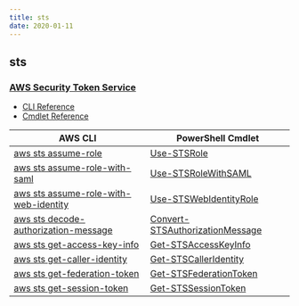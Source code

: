 ```yaml
---
title: sts
date: 2020-01-11
---
```


## sts

### [AWS Security Token Service](https://aws.amazon.com/iam/)

* [CLI Reference](https://docs.aws.amazon.com/cli/latest/reference/sts/index.html)
* [Cmdlet Reference](https://docs.aws.amazon.com/powershell/latest/reference/items/AWS_Security_Token_Service_cmdlets.html)

|AWS CLI|PowerShell Cmdlet|
|----|----|
|[aws sts assume-role](https://docs.aws.amazon.com/cli/latest/reference/sts/assume-role.html)|[Use-STSRole](https://docs.aws.amazon.com/powershell/latest/reference/items/Use-STSRole.html)|
|[aws sts assume-role-with-saml](https://docs.aws.amazon.com/cli/latest/reference/sts/assume-role-with-saml.html)|[Use-STSRoleWithSAML](https://docs.aws.amazon.com/powershell/latest/reference/items/Use-STSRoleWithSAML.html)|
|[aws sts assume-role-with-web-identity](https://docs.aws.amazon.com/cli/latest/reference/sts/assume-role-with-web-identity.html)|[Use-STSWebIdentityRole](https://docs.aws.amazon.com/powershell/latest/reference/items/Use-STSWebIdentityRole.html)|
|[aws sts decode-authorization-message](https://docs.aws.amazon.com/cli/latest/reference/sts/decode-authorization-message.html)|[Convert-STSAuthorizationMessage](https://docs.aws.amazon.com/powershell/latest/reference/items/Convert-STSAuthorizationMessage.html)|
|[aws sts get-access-key-info](https://docs.aws.amazon.com/cli/latest/reference/sts/get-access-key-info.html)|[Get-STSAccessKeyInfo](https://docs.aws.amazon.com/powershell/latest/reference/items/Get-STSAccessKeyInfo.html)|
|[aws sts get-caller-identity](https://docs.aws.amazon.com/cli/latest/reference/sts/get-caller-identity.html)|[Get-STSCallerIdentity](https://docs.aws.amazon.com/powershell/latest/reference/items/Get-STSCallerIdentity.html)|
|[aws sts get-federation-token](https://docs.aws.amazon.com/cli/latest/reference/sts/get-federation-token.html)|[Get-STSFederationToken](https://docs.aws.amazon.com/powershell/latest/reference/items/Get-STSFederationToken.html)|
|[aws sts get-session-token](https://docs.aws.amazon.com/cli/latest/reference/sts/get-session-token.html)|[Get-STSSessionToken](https://docs.aws.amazon.com/powershell/latest/reference/items/Get-STSSessionToken.html)|

